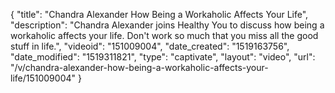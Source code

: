 {
    "title": "Chandra Alexander  How Being a Workaholic Affects Your Life",
    "description": "Chandra Alexander joins Healthy You to discuss how being a workaholic affects your life. Don't work so much that you miss all the good stuff in life.",
    "videoid": "151009004",
    "date_created": "1519163756",
    "date_modified": "1519311821",
    "type": "captivate",
    "layout": "video",
    "url": "\/v\/chandra-alexander-how-being-a-workaholic-affects-your-life\/151009004"
}